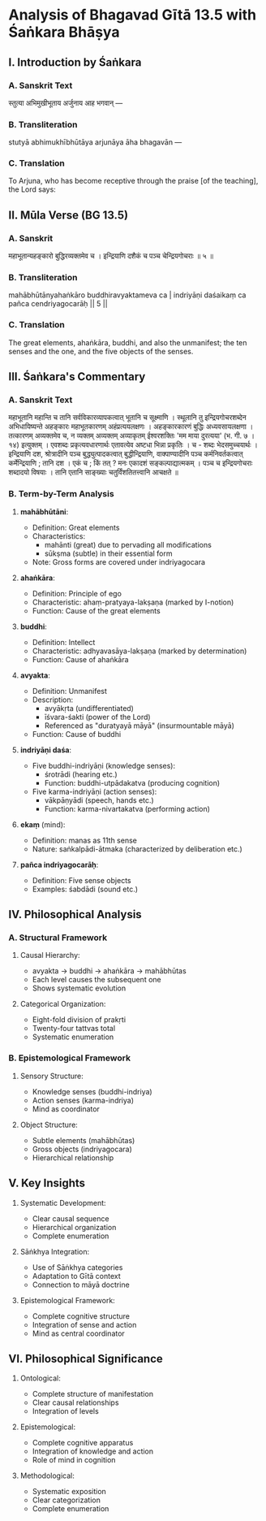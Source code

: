 # Analysis of Bhagavad Gītā 13.5 with Śaṅkara Bhāṣya

## I. Introduction by Śaṅkara

### A. Sanskrit Text
स्तुत्या अभिमुखीभूताय अर्जुनाय आह भगवान् —

### B. Transliteration
stutyā abhimukhībhūtāya arjunāya āha bhagavān —

### C. Translation
To Arjuna, who has become receptive through the praise [of the teaching], the Lord says:

## II. Mūla Verse (BG 13.5)

### A. Sanskrit
महाभूतान्यहङ्कारो बुद्धिरव्यक्तमेव च ।
इन्द्रियाणि दशैकं च पञ्च चेन्द्रियगोचराः ॥ ५ ॥

### B. Transliteration
mahābhūtānyahaṅkāro buddhiravyaktameva ca |
indriyāṇi daśaikaṃ ca pañca cendriyagocarāḥ || 5 ||

### C. Translation
The great elements, ahaṅkāra, buddhi, and also the unmanifest; the ten senses and the one, and the five objects of the senses.

## III. Śaṅkara's Commentary

### A. Sanskrit Text
महाभूतानि महान्ति च तानि सर्वविकारव्यापकत्वात् भूतानि च सूक्ष्माणि । स्थूलानि तु इन्द्रियगोचरशब्देन अभिधायिष्यन्ते अहङ्कारः महाभूतकारणम् अहंप्रत्ययलक्षणः । अहङ्कारकारणं बुद्धिः अध्यवसायलक्षणा । तत्कारणम् अव्यक्तमेव च, न व्यक्तम् अव्यक्तम् अव्याकृतम् ईश्वरशक्तिः 'मम माया दुरत्यया' (भ. गी. ७ । १४) इत्युक्तम् । एवशब्दः प्रकृत्यवधारणार्थः एतावत्येव अष्टधा भिन्ना प्रकृतिः । च - शब्दः भेदसमुच्चयार्थः । इन्द्रियाणि दश, श्रोत्रादीनि पञ्च बुद्ध्युत्पादकत्वात् बुद्धीन्द्रियाणि, वाक्पाण्यादीनि पञ्च कर्मनिवर्तकत्वात् कर्मेन्द्रियाणि ; तानि दश । एकं च ; किं तत् ? मनः एकादशं सङ्कल्पाद्यात्मकम् । पञ्च च इन्द्रियगोचराः शब्दादयो विषयाः । तानि एतानि साङ्ख्याः चतुर्विंशतितत्त्वानि आचक्षते ॥

### B. Term-by-Term Analysis

1. **mahābhūtāni**:
   - Definition: Great elements
   - Characteristics:
     - mahānti (great) due to pervading all modifications
     - sūkṣma (subtle) in their essential form
   - Note: Gross forms are covered under indriyagocara

2. **ahaṅkāra**:
   - Definition: Principle of ego
   - Characteristic: ahaṃ-pratyaya-lakṣaṇa (marked by I-notion)
   - Function: Cause of the great elements

3. **buddhi**:
   - Definition: Intellect
   - Characteristic: adhyavasāya-lakṣaṇa (marked by determination)
   - Function: Cause of ahaṅkāra

4. **avyakta**:
   - Definition: Unmanifest
   - Description:
     - avyākṛta (undifferentiated)
     - īśvara-śakti (power of the Lord)
     - Referenced as "duratyayā māyā" (insurmountable māyā)
   - Function: Cause of buddhi

5. **indriyāṇi daśa**:
   - Five buddhi-indriyāṇi (knowledge senses):
     - śrotrādi (hearing etc.)
     - Function: buddhi-utpādakatva (producing cognition)
   - Five karma-indriyāṇi (action senses):
     - vākpāṇyādi (speech, hands etc.)
     - Function: karma-nivartakatva (performing action)

6. **ekaṃ** (mind):
   - Definition: manas as 11th sense
   - Nature: saṅkalpādi-ātmaka (characterized by deliberation etc.)

7. **pañca indriyagocarāḥ**:
   - Definition: Five sense objects
   - Examples: śabdādi (sound etc.)

## IV. Philosophical Analysis

### A. Structural Framework

1. Causal Hierarchy:
   - avyakta → buddhi → ahaṅkāra → mahābhūtas
   - Each level causes the subsequent one
   - Shows systematic evolution

2. Categorical Organization:
   - Eight-fold division of prakṛti
   - Twenty-four tattvas total
   - Systematic enumeration

### B. Epistemological Framework

1. Sensory Structure:
   - Knowledge senses (buddhi-indriya)
   - Action senses (karma-indriya)
   - Mind as coordinator

2. Object Structure:
   - Subtle elements (mahābhūtas)
   - Gross objects (indriyagocara)
   - Hierarchical relationship

## V. Key Insights

1. Systematic Development:
   - Clear causal sequence
   - Hierarchical organization
   - Complete enumeration

2. Sāṅkhya Integration:
   - Use of Sāṅkhya categories
   - Adaptation to Gītā context
   - Connection to māyā doctrine

3. Epistemological Framework:
   - Complete cognitive structure
   - Integration of sense and action
   - Mind as central coordinator

## VI. Philosophical Significance

1. Ontological:
   - Complete structure of manifestation
   - Clear causal relationships
   - Integration of levels

2. Epistemological:
   - Complete cognitive apparatus
   - Integration of knowledge and action
   - Role of mind in cognition

3. Methodological:
   - Systematic exposition
   - Clear categorization
   - Complete enumeration
